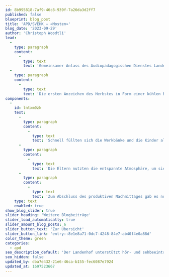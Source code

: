 ```yaml
---
id: 8b995818-7af9-46c8-939f-7a26da3d2ff7
published: false
blueprint: blog_post
title: 'APD/SVEHK – «Mosten»'
blog_date: '2023-09-29'
author: 'Christoph Woodtli'
lead:
  -
    type: paragraph
    content:
      -
        type: text
        text: 'Gemeinsamer Anlass des Audiopädagogischen Dienstes Landenhof und des Elternvereins SVEHK'
  -
    type: paragraph
    content:
      -
        type: text
        text: 'Die ersten Anzeichen des Herbstes in Form einer kühlen Brise waren spürbar an diesem sonnigen Samstagnachmittag, als der APD und der SVEHK gemeinsam zum «Mosten» auf den Landenhof einluden. Auf dem Begegnungsplatz vor dem Schulhaus wurden die Familien willkommen geheissen, zahlreiche Handraffeln, Becken und Drehraspeln lagen auf den Tischen bereit.'
components:
  -
    id: lntxm0zk
    text:
      -
        type: paragraph
        content:
          -
            type: text
            text: 'Schnell füllten sich die Werkbänke und die Kinder aller Altersstufen, tatkräftig unterstützt von ihren Eltern, machten sich an die Arbeit. In kürzester Zeit wurden Äpfel geschnitten, geraffelt und für die Presse vorbereitet. Die Drehraspeln ratterten unaufhörlich und dem einen oder anderen Erwachsenen trieb der Eifer der Kinder und die Nachmittagssonne Schweissperlen auf die Stirn. Der Höhepunkt war aber zweifellos der Moment, als die Äpfel in die Mostpressen kamen. Mit beeindruckender Kraft und Geschicklichkeit verwandelten die älteren Kinder die Früchte in süssen, gelben Apfelsaft. Die ersten Geschmackstests waren durchwegs positiv. „Die Arbeit hat sich gelohnt!“, war man sich einig.'
      -
        type: paragraph
        content:
          -
            type: text
            text: 'Die Eltern nutzten die entspannte Atmosphäre, um sich auszutauschen und neue Kontakte zu knüpfen. Man teilte Geschichten und Erlebnisse und tauschte Erfahrungen aus. Für die Kinder, die sonst in der Schule mit ihrer Hörbeeinträchtigung allein sind, war es eine willkommene Gelegenheit, abseits der Schulroutine ungezwungen mit Gleichaltrigen zu spielen und neue Freundschaften zu schliessen.'
      -
        type: paragraph
        content:
          -
            type: text
            text: 'Zum Abschluss des produktiven Nachmittages gab es noch ein Zvieri, für alle eine willkommene Stärkung nach getaner Arbeit. Mit frisch abgefülltem Apfelsaft in den Händen machten sich die Familien schliesslich auf den Heimweg. Ein besonderer Dank gebührt allen Helferinnen und Helfern, die zum Gelingen dieses schönen Nachmittages beigetragen haben. Wir freuen uns auf die nächste, gemeinsame Veranstaltung!'
    type: text
    enabled: true
show_blog_slider: true
slider_heading: 'Weitere Blogbeiträge'
slider_load_automatically: true
slider_amount_blog_posts: 6
slider_button_text: 'Zur Übersicht'
slider_button_link: 'entry::8e1e8a71-0dc7-4248-84e7-ab40f4e0a88d'
color_theme: green
categories:
  - apd
seo_description_default: 'Der Landenhof unterstützt hör- und sehbeeinträchtigte Kinder & Jugendliche in ihrem selbstbestimmten Leben durch Förderung ihrer Fähigkeiten & Entwicklung'
seo_hidden: false
updated_by: dba7e432-21e6-46ca-b155-fec6087e7924
updated_at: 1697523667
---
```

